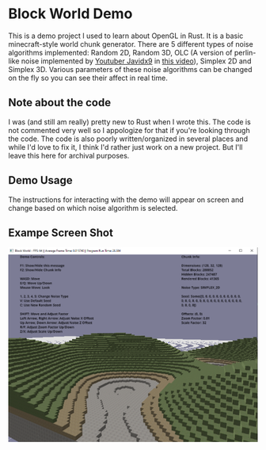 # Block World Demo
This is a demo project I used to learn about OpenGL in Rust. It is a basic minecraft-style world chunk generator. There are 5 different types of noise algorithms implemented: Random 2D, Random 3D, OLC (A version of perlin-like noise implemented by [Youtuber Javidx9](https://www.youtube.com/javidx9) in [this video](https://www.youtube.com/watch?v=6-0UaeJBumA)), Simplex 2D and Simplex 3D. Various parameters of these noise algorithms can be changed on the fly so you can see their affect in real time.

## Note about the code
I was (and still am really) pretty new to Rust when I wrote this. The code is not commented very well so I appologize for that if you're looking through the code. The code is also poorly written/organized in several places and while I'd love to fix it, I think I'd rather just work on a new project. But I'll leave this here for archival purposes.

## Demo Usage
The instructions for interacting with the demo will appear on screen and change based on which noise algorithm is selected.

## Exampe Screen Shot
![demo_screen](https://raw.githubusercontent.com/joeyrp/block_world/master/assets/block_world_scrn1.png)